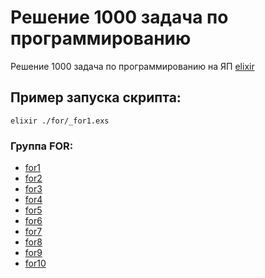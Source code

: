 # Решение 1000 задача по программированию

Решение 1000 задача по программированию на ЯП [elixir](https://elixir-lang.org/)

## Пример запуска скрипта:
```shell
elixir ./for/_for1.exs
```

### Группа FOR: 
* [for1](./for/_for01.exs)
* [for2](./for/_for02.exs)
* [for3](./for/_for03.exs)
* [for4](./for/_for04.exs)
* [for5](./for/_for05.exs)
* [for6](./for/_for06.exs)
* [for7](./for/_for07.exs)
* [for8](./for/_for08.exs)
* [for9](./for/_for09.exs)
* [for10](./for/_for10.exs)
